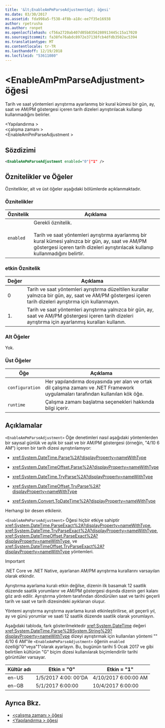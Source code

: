 ```yaml
---
title: '&lt;EnableAmPmParseAdjustment&gt; öğesi'
ms.date: 03/30/2017
ms.assetid: fda998a5-f538-4f8b-a18c-ee7f35e16938
author: rpetrusha
ms.author: ronpet
ms.openlocfilehash: cf56a2720ab407d05b8356280913445c15a17020
ms.sourcegitcommit: fa38fe76abdc8972e37138fcb4dfdb3502ac5394
ms.translationtype: MT
ms.contentlocale: tr-TR
ms.lasthandoff: 12/19/2018
ms.locfileid: "53611080"
---
```

# <a name="ltenableampmparseadjustmentgt-element"></a>&lt;EnableAmPmParseAdjustment&gt; öğesi
Tarih ve saat yöntemleri ayrıştırma ayarlanmış bir kural kümesi bir gün, ay, saat ve AM/PM göstergesi içeren tarih dizeleri ayrıştırılacak kullanıp kullanmadığını belirler.  
  
 \<Yapılandırma >  
 \<çalışma zamanı >  
\<EnableAmPmParseAdjustment >  
  
## <a name="syntax"></a>Sözdizimi  
  
```xml  
<EnableAmPmParseAdjustment enabled="0"|"1" />  
```  
  
## <a name="attributes-and-elements"></a>Öznitelikler ve Öğeler  
 Öznitelikler, alt ve üst öğeler aşağıdaki bölümlerde açıklanmaktadır.  
  
### <a name="attributes"></a>Öznitelikler  
  
|Öznitelik|Açıklama|  
|---------------|-----------------|  
|`enabled`|Gerekli öznitelik.<br /><br /> Tarih ve saat yöntemleri ayrıştırma ayarlanmış bir kural kümesi yalnızca bir gün, ay, saat ve AM/PM göstergesi içeren tarih dizeleri ayrıştırılacak kullanıp kullanmadığını belirtir.|  
  
### <a name="enabled-attribute"></a>etkin Öznitelik  
  
|Değer|Açıklama|  
|-----------|-----------------|  
|0|Tarih ve saat yöntemleri ayrıştırma düzeltilen kurallar yalnızca bir gün, ay, saat ve AM/PM göstergesi içeren tarih dizeleri ayrıştırma için kullanmayın.|  
|1.|Tarih ve saat yöntemleri ayrıştırma yalnızca bir gün, ay, saat ve AM/PM göstergesi içeren tarih dizeleri ayrıştırma için ayarlanmış kuralları kullanın.|  
  
### <a name="child-elements"></a>Alt Öğeler  
 Yok.  
  
### <a name="parent-elements"></a>Üst Öğeler  
  
|Öğe|Açıklama|  
|-------------|-----------------|  
|`configuration`|Her yapılandırma dosyasında yer alan ve ortak dil çalışma zamanı ve .NET Framework uygulamaları tarafından kullanılan kök öğe.|  
|`runtime`|Çalışma zamanı başlatma seçenekleri hakkında bilgi içerir.|  
  
## <a name="remarks"></a>Açıklamalar  
 `<EnableAmPmParseAdjustment>` Öğe denetimleri nasıl aşağıdaki yöntemlerden bir sayısal günlük ve aylık bir saat ve bir AM/PM göstergesi (örneğin, "4/10 6 AM") içeren bir tarih dizesi ayrıştırılamıyor:  
  
-   <xref:System.DateTime.Parse%2A?displayProperty=nameWithType>  
  
-   <xref:System.DateTimeOffset.Parse%2A?displayProperty=nameWithType>  
  
-   <xref:System.DateTime.TryParse%2A?displayProperty=nameWithType>  
  
-   <xref:System.DateTimeOffset.TryParse%2A?displayProperty=nameWithType>  
  
-   <xref:System.Convert.ToDateTime%2A?displayProperty=nameWithType>  
  
 Herhangi bir desen etkilenir.  
  
 `<EnableAmPmParseAdjustment>` Öğesi hiçbir etkiye sahiptir <xref:System.DateTime.ParseExact%2A?displayProperty=nameWithType>, <xref:System.DateTime.TryParseExact%2A?displayProperty=nameWithType>, <xref:System.DateTimeOffset.ParseExact%2A?displayProperty=nameWithType>, ve <xref:System.DateTimeOffset.TryParseExact%2A?displayProperty=nameWithType> yöntemleri.  
  
> [!IMPORTANT]
>  .NET Core ve .NET Native, ayarlanan AM/PM ayrıştırma kurallarını varsayılan olarak etkindir.  
  
 Ayrıştırma ayarlama kuralı etkin değilse, dizenin ilk basamak 12 saatlik düzende saatlik yorumlanır ve AM/PM göstergesi dışında dizenin geri kalanı göz ardı edilir. Ayrıştırma yöntem tarafından döndürülen saat ve tarihi geçerli tarih ve saat ve tarih dizesindeki ayıklanan oluşur.  
  
 Yöntemi ayrıştırma ayrıştırma ayarlama kuralı etkinleştirilirse, ait geçerli yıl, ay ve günü yorumlar ve saati 12 saatlik düzende saatlik olarak yorumlayın.  
  
 Aşağıdaki tabloda, fark gösterilmektedir <xref:System.DateTime> değeri <xref:System.DateTime.Parse%28System.String%29?displayProperty=nameWithType> dizeyi ayrıştırmak için kullanılan yöntemi "" 4/10 6 AM"ile `<EnableAmPmParseAdjustment>` öğenin `enabled` özelliği"0"veya"1"olarak ayarlayın. Bu, bugünün tarihi 5 Ocak 2017 ve gibi belirtilen kültürün "G" biçim dizesi kullanılarak biçimlendirilir tarihi görüntüler varsayar.  
  
|Kültür adı|Etkin = "0"|Etkin = "1"|  
|------------------|------------------|------------------|  
|en-US|1/5/2017 4:00: 00'DA|4/10/2017 6:00:00 AM|  
|en-GB|5/1/2017 6:00:00|10/4/2017 6:00:00|  
  
## <a name="see-also"></a>Ayrıca Bkz.  
- [\<çalışma zamanı > öğesi](../../../../../docs/framework/configure-apps/file-schema/runtime/runtime-element.md)  
- [\<Yapılandırma > öğesi](../../../../../docs/framework/configure-apps/file-schema/configuration-element.md)
